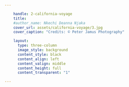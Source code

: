 ```yaml
---

    handle: 2-california-voyage
    title:
    #author_name: Nkechi Deanna Njaka
    cover_url: assets/california-voyage/3.jpg
    cover_caption: "Credits: © Peter Jamus Photography"

    layout:
      type: three-column
      image_style: background
      content_style: black
      content_align: left
      content_valign: middle
      content_height: full
      content_transparent: "1"

---
```

